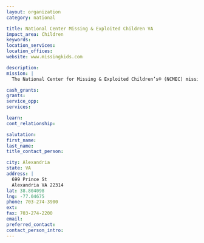 ```yaml
---
layout: organization
category: national

title: National Center Missing & Exploited Children VA
impact_area: Children
keywords: 
location_services: 
location_offices: 
website: www.missingkids.com

description: 
mission: |
  The National Center for Missing & Exploited Children’s® (NCMEC) mission is to help prevent child abduction and sexual exploitation; help find missing children; and assist victims of child abduction and sexual exploitation, their families, and the professionals who serve them.

cash_grants: 
grants: 
service_opp: 
services: 

learn: 
cont_relationship: 

salutation: 
first_name: 
last_name: 
title_contact_person: 

city: Alexandria
state: VA
address: |
  699 Prince St  
  Alexandria VA 22314
lat: 38.804098
lng: -77.04675
phone: 703-274-3900
ext: 
fax: 703-274-2200
email: 
preferred_contact: 
contact_person_intro: 
---
```

